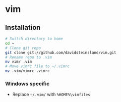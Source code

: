 vim
===

## Installation
```bash
# Switch directory to home
cd ~
# Clone git repo
git clone git://github.com/davidsteinsland/vim.git
# Rename repo to .vim
mv vim/ .vim
# Move vimrc file to ~/.vimrc
mv .vim/vimrc .vimrc
```

### Windows specific
* Replace `~/.vim/` with `%HOME%\vimfiles`
